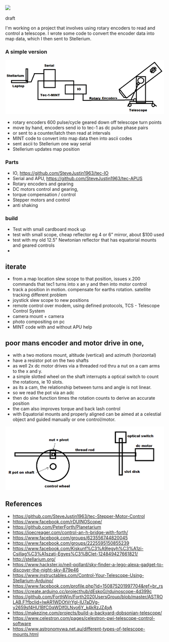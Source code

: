 

![](https://github.com/SteveJustin1963/tec-SCOPE/blob/master/pics/scope-steps1.png)


draft 

I'm working on a project that involves using rotary encoders to read and control a telescope. I wrote some code to convert the encoder data into map data, which I then sent to Stellerium.   

### A simple version

![](https://github.com/SteveJustin1963/tec-SCOPE/blob/master/pics/3-23.png)

- rotary encoders 600 pulse/cycle geared down off telescope turn points
- move by hand, encoders send io to tec-1 as dc pulse phase pairs
- or sent to a counter/latch then read at intervals
- MINT code to convert into map data then into ascii codes
- sent ascii to Stellerium one way serial 
- Stellerium updates map position

### Parts 
- IO, https://github.com/SteveJustin1963/tec-IO
- Serial and APU, https://github.com/SteveJustin1963/tec-APUS
- Rotary encoders and gearing
- DC motors control and gearing, 
- torque compensation / control
- Stepper motors and control
- anti shaking

### build
- Test with small cardboard mock up
- test with small scope, cheap reflector eg 4 or 6" mirror, about $100 used
- test with my old 12.5" Newtonian reflector that has equatorial mounts and geared controls
- 


## iterate
- from a map location slew scope to that position, issues x.200 commands that tec1 turns into x an y and then into motor control
- track a position in motion. compensate for earths rotation. satellite tracking different problem
- joystick slew scope to new positions 
- remote control over modem, using defined protocols, TCS - Telescope Control System
- camera mount + camera
- photo compositing on pc
- MINT code with and without APU help

## poor mans encoder and motor drive in one, 
- with a two motions mount, altitude (vertical) and azimuth (horizontal)
- have a resistor pot on the two shafts
- as well 2x dc motor drives via a threaded rod thru a nut on a cam arms to the x and y. 
- a simple slotted wheel on the shaft interrupts a optical switch to count the rotations, ie 10 slots. 
- as its a cam, the relationship between turns and angle is not linear. 
- so we read the pot via an adc 
- then do sine function times the rotation counts to derive an accurate position
- the cam also improves torque and back lash control
- with Equatorial mounts and properly aligned can be aimed at a celestial object and guided manually or one control/motor.

![](https://github.com/SteveJustin1963/tec-SCOPE/blob/master/pics/shaft-cont-1.png)

## References
- https://github.com/SteveJustin1963/tec-Stepper-Motor-Control
- https://www.facebook.com/rDUINOScope/
- https://github.com/PeterForth/Planetarium 
- https://joecreager.com/control-an-h-bridge-with-forth/
- https://www.facebook.com/groups/623556744820045
- https://www.facebook.com/groups/2225595150855239
- https://www.facebook.com/Kiskunf%C3%A9legyh%C3%A1zi-Csillag%C3%A1szati-Egyes%C3%BClet-124849427661821/
- http://stellarium.org/
- https://www.hackster.io/neil-pollard/sky-finder-a-lego-alexa-gadget-to-discover-the-night-sky-879e46
- https://www.instructables.com/Control-Your-Telescope-Using-Stellarium-Arduino/
- https://www.facebook.com/profile.php?id=150875201997704&ref=br_rs
- https://create.arduino.cc/projecthub/dEskoG/rduinoscope-4d399c
- https://github.com/ForthWin/Forth2020UsersGroup/blob/master/ASTROLAB.F?fbclid=IwAR1WDOtVrYgl-IU7aDVg-y2659sf4HU1BfC0qWDlf0LNyo6Y_k4kRzJZ4yA
- https://makezine.com/projects/build-a-backyard-dobsonian-telescope/
- https://www.celestron.com/pages/celestron-pwi-telescope-control-software
- https://www.astronomywa.net.au/different-types-of-telescope-mounts.html


